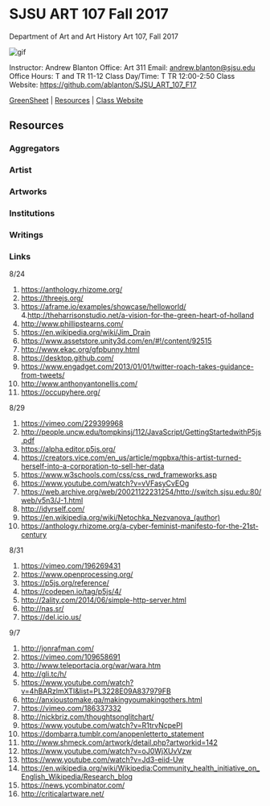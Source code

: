 **SJSU ART 107 Fall 2017**
======================
Department of Art and Art History
Art 107, Fall 2017

![gif](http://i.imgur.com/TuOehiT.gif)

Instructor: Andrew Blanton
Office: Art 311
Email: andrew.blanton@sjsu.edu
Office Hours: T and TR 11-12
Class Day/Time: T TR 12:00-2:50
Class Website: https://github.com/ablanton/SJSU_ART_107_F17

[GreenSheet](https://github.com/ablanton/SJSU_ART_107_F17/blob/master/GREENSHEET.md)
| [Resources](https://github.com/ablanton/SJSU_ART_107_F17/blob/master/RESOURCES.md)
| [Class Website](https://github.com/ablanton/SJSU_ART_107_F17)

Resources
---------

### Aggregators

### Artist

### Artworks

### Institutions

### Writings 

### Links

8/24
1. https://anthology.rhizome.org/
2. https://threejs.org/
3. https://aframe.io/examples/showcase/helloworld/
4.http://theharrisonstudio.net/a-vision-for-the-green-heart-of-holland
5. http://www.phillipstearns.com/
6. https://en.wikipedia.org/wiki/Jim_Drain
7. https://www.assetstore.unity3d.com/en/#!/content/92515
8. http://www.ekac.org/gfpbunny.html
9. https://desktop.github.com/
10. https://www.engadget.com/2013/01/01/twitter-roach-takes-guidance-from-tweets/
11. http://www.anthonyantonellis.com/
12. https://occupyhere.org/

8/29
1. https://vimeo.com/229399968
2. http://people.uncw.edu/tompkinsj/112/JavaScript/GettingStartedwithP5js.pdf
3. https://alpha.editor.p5js.org/
4. https://creators.vice.com/en_us/article/mgpbxa/this-artist-turned-herself-into-a-corporation-to-sell-her-data
5. https://www.w3schools.com/css/css_rwd_frameworks.asp
6. https://www.youtube.com/watch?v=vVFasyCvEOg
7. https://web.archive.org/web/20021122231254/http://switch.sjsu.edu:80/web/v5n3/J-1.html
8. http://idyrself.com/
9. https://en.wikipedia.org/wiki/Netochka_Nezvanova_(author)
10. https://anthology.rhizome.org/a-cyber-feminist-manifesto-for-the-21st-century

8/31

1. https://vimeo.com/196269431
2. https://www.openprocessing.org/
3. https://p5js.org/reference/
4. https://codepen.io/tag/p5js/4/
5. http://2ality.com/2014/06/simple-http-server.html
6. http://nas.sr/
7. https://del.icio.us/

9/7

1. http://jonrafman.com/
2. https://vimeo.com/109658691
3. http://www.teleportacia.org/war/wara.htm
4. http://gli.tc/h/
5. https://www.youtube.com/watch?v=4hBARzlmXTI&list=PL3228E09A837979FB
6. http://anxioustomake.ga/makingyoumakingothers.html
7. https://vimeo.com/186337332
8. http://nickbriz.com/thoughtsonglitchart/
9. https://www.youtube.com/watch?v=R1trvNcpePI
10. https://dombarra.tumblr.com/anopenletterto_statement
11. http://www.shmeck.com/artwork/detail.php?artworkid=142
12. https://www.youtube.com/watch?v=oJ0WjXUvVzw
13. https://www.youtube.com/watch?v=Jd3-eiid-Uw
14. https://en.wikipedia.org/wiki/Wikipedia:Community_health_initiative_on_English_Wikipedia/Research_blog
15. https://news.ycombinator.com/
16. http://criticalartware.net/
